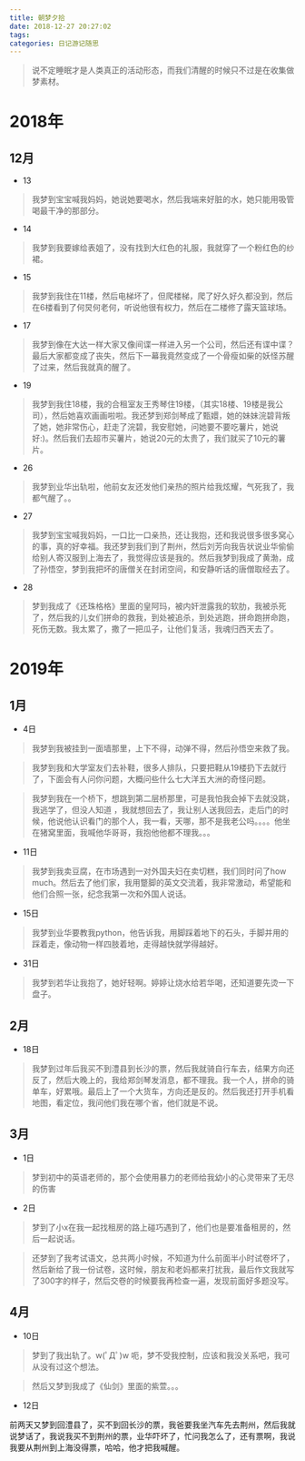 ```yaml
---
title: 朝梦夕拾
date: 2018-12-27 20:27:02
tags:
categories: 日记游记随思
---
```


>说不定睡眠才是人类真正的活动形态，而我们清醒的时候只不过是在收集做梦素材。

# 2018年

## 12月

+ 13
>我梦到宝宝喊我妈妈，她说她要喝水，然后我端来好脏的水，她只能用吸管喝最干净的那部分。

+ 14
>我梦到我要嫁给表姐了，没有找到大红色的礼服，我就穿了一个粉红色的纱裙。

+ 15
>我梦到我住在11楼，然后电梯坏了，但爬楼梯，爬了好久好久都没到，然后在6楼看到了何炅何老何，听说他很有权力，然后在二楼修了露天篮球场。

+ 17
>我梦到像在大达一样大家又像间谍一样进入另一个公司，然后还有谍中谍？最后大家都变成了丧失，然后下一幕我竟然变成了一个骨瘦如柴的妖怪苏醒了过来，然后我就真的醒了。

+ 19
>我梦到我住18楼，我的合租室友王秀琴住19楼，（其实18楼、19楼是我公司），然后她喜欢画画啦啦。我还梦到郑剑琴成了甄嬛，她的妹妹浣碧背叛了她，她非常伤心，赶走了浣碧，我安慰她，问她要不要吃薯片，她说好:)。然后我们去超市买薯片，她说20元的太贵了，我们就买了10元的薯片。

+ 26
>我梦到业华出轨啦，他前女友还发他们亲热的照片给我炫耀，气死我了，我都气醒了。。

+ 27
>我梦到宝宝喊我妈妈，一口比一口亲热，还让我抱，还和我说很多很多窝心的事，真的好幸福。我还梦到我们到了荆州，然后刘芳向我告状说业华偷偷给别人寄汉服到上海去了，我觉得应该是我的。然后我梦到我成了黄渤，成了孙悟空，梦到我把坏的唐僧关在封闭空间，和安静听话的唐僧取经去了。

+ 28
>梦到我成了《还珠格格》里面的皇阿玛，被内奸泄露我的软肋，我被杀死了，然后我的儿女们拼命的救我，到处被追杀，到处逃跑，拼命跑拼命跑，死伤无数。我太累了，撒了一把瓜子，让他们复活，我魂归西天去了。

# 2019年

## 1月

+ 4日
>我梦到我被挂到一面墙那里，上下不得，动弹不得，然后孙悟空来救了我。

>我梦到我和大学室友们去补鞋，很多人排队，只要把鞋从19楼扔下去就行了，下面会有人问你问题，大概问些什么七大洋五大洲的奇怪问题。

>我梦到我在一个桥下，想跳到第二层桥那里，可是我怕我会掉下去就没跳，我逃学了，但没人知道 ，我就想回去了，我让别人送我回去，走后门的时候，他说他认识看门的那个人，我一看，天哪，那不是我老公吗。。。。他坐在猪窝里面，我喊他华哥哥，我抱他他都不理我。。。

+ 11日
>我梦到我卖豆腐，在市场遇到一对外国夫妇在卖切糕，我们同时问了how much。然后去了他们家，我用蹩脚的英文交流着，我非常激动，希望能和他们合照一张，纪念我第一次和外国人说话。


+ 15日
>我梦到业华要教我python，他告诉我，用脚踩着地下的石头，手脚并用的踩着走，像动物一样四肢着地，走得越快就学得越好。

+ 31日
>我梦到若华让我抱了，她好轻啊。婷婷让烧水给若华喝，还知道要先烫一下盘子。

## 2月

+ 18日

> 我梦到过年后我买不到澧县到长沙的票，然后我就骑自行车去，结果方向还反了，然后大晚上的，我给郑剑琴发消息，都不理我。我一个人，拼命的骑单车，好累哦。最后上了一个大货车，方向还是反的。然后我还打开手机看地图，看定位，我问他们我在哪个省，他们就是不说。


## 3月

+ 1日

>梦到初中的英语老师的，那个会使用暴力的老师给我幼小的心灵带来了无尽的伤害

+ 2日

>梦到了小x在我一起找租房的路上碰巧遇到了，他们也是要准备租房的，然后一起说话。

>还梦到了我考试语文，总共两小时候，不知道为什么前面半小时试卷坏了，然后新给了我一份试卷，这时候，朋友和老妈都来打扰我，最后作文我就写了300字的样子，然后交卷的时候要我再检查一遍，发现前面好多题没写。

## 4月

+ 10日

> 梦到了我出轨了。w(ﾟДﾟ)w 呃，梦不受我控制，应该和我没关系吧，我可从没有过这个想法。

> 然后又梦到我成了《仙剑》里面的紫萱。。。

+ 12日

前两天又梦到回澧县了，买不到回长沙的票，我爸要我坐汽车先去荆州，然后我就说梦话了，我说我买不到荆州的票，业华吓坏了，忙问我怎么了，还有票啊，我说我要从荆州到上海没得票，哈哈，他才把我喊醒。

